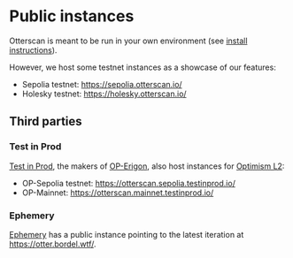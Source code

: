 # Public instances

Otterscan is meant to be run in your own environment (see [install instructions](./install)).

However, we host some testnet instances as a showcase of our features:

- Sepolia testnet: <https://sepolia.otterscan.io/>
- Holesky testnet: <https://holesky.otterscan.io/>

## Third parties

### Test in Prod

[Test in Prod](https://www.testinprod.io/), the makers of [OP-Erigon](https://github.com/testinprod-io/op-erigon/), also host instances for [Optimism L2](https://www.optimism.io/):

- OP-Sepolia testnet: <https://otterscan.sepolia.testinprod.io/>
- OP-Mainnet: <https://otterscan.mainnet.testinprod.io/>

### Ephemery

[Ephemery](https://github.com/ephemery-testnet/ephemery-resources) has a public instance pointing to the latest iteration at <https://otter.bordel.wtf/>.
